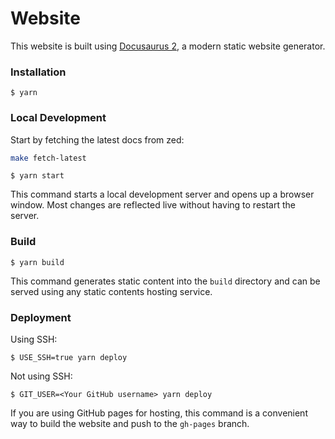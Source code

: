 # Website

This website is built using [Docusaurus 2](https://docusaurus.io/), a modern static website generator.

### Installation

```
$ yarn
```

### Local Development

Start by fetching the latest docs from zed:

```bash
make fetch-latest
```

```
$ yarn start
```

This command starts a local development server and opens up a browser window. Most changes are reflected live without having to restart the server.

### Build

```
$ yarn build
```

This command generates static content into the `build` directory and can be served using any static contents hosting service.

### Deployment

Using SSH:

```
$ USE_SSH=true yarn deploy
```

Not using SSH:

```
$ GIT_USER=<Your GitHub username> yarn deploy
```

If you are using GitHub pages for hosting, this command is a convenient way to build the website and push to the `gh-pages` branch.
